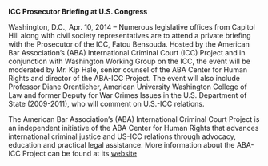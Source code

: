 **ICC Prosecutor Briefing at U.S. Congress**

Washington, D.C., Apr. 10, 2014 – Numerous legislative offices from Capitol Hill along with civil society representatives are to attend a private briefing with the Prosecutor of the ICC, Fatou Bensouda. Hosted by the American Bar Association’s (ABA) International Criminal Court (ICC) Project and in conjunction with Washington Working Group on the ICC, the event will be moderated by Mr. Kip Hale, senior counsel of the ABA Center for Human Rights and director of the ABA-ICC Project. The event will also include Professor Diane Orentlicher, American University Washington College of Law and former Deputy for War Crimes Issues in the U.S. Department of State (2009-2011), who will comment on U.S.-ICC relations. 

The American Bar Association’s (ABA) International Criminal Court Project is an independent initiative of the ABA Center for Human Rights that advances international criminal justice and US-ICC relations through advocacy, education and practical legal assistance. More information about the ABA-ICC Project can be found at its [website](https://www.aba-icc.org/) 
